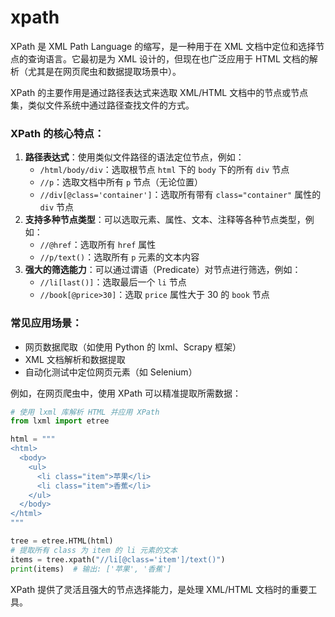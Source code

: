 #  xpath

XPath 是 XML Path Language 的缩写，是一种用于在 XML 文档中定位和选择节点的查询语言。它最初是为 XML 设计的，但现在也广泛应用于 HTML 文档的解析（尤其是在网页爬虫和数据提取场景中）。

XPath 的主要作用是通过路径表达式来选取 XML/HTML 文档中的节点或节点集，类似文件系统中通过路径查找文件的方式。

### XPath 的核心特点：

1. **路径表达式**：使用类似文件路径的语法定位节点，例如：
   - `/html/body/div`：选取根节点 `html` 下的 `body` 下的所有 `div` 节点
   - `//p`：选取文档中所有 `p` 节点（无论位置）
   - `//div[@class='container']`：选取所有带有 `class="container"` 属性的 `div` 节点
2. **支持多种节点类型**：可以选取元素、属性、文本、注释等各种节点类型，例如：
   - `//@href`：选取所有 `href` 属性
   - `//p/text()`：选取所有 `p` 元素的文本内容
3. **强大的筛选能力**：可以通过谓语（Predicate）对节点进行筛选，例如：
   - `//li[last()]`：选取最后一个 `li` 节点
   - `//book[@price>30]`：选取 `price` 属性大于 30 的 `book` 节点

### 常见应用场景：

- 网页数据爬取（如使用 Python 的 lxml、Scrapy 框架）
- XML 文档解析和数据提取
- 自动化测试中定位网页元素（如 Selenium）

例如，在网页爬虫中，使用 XPath 可以精准提取所需数据：

```python
# 使用 lxml 库解析 HTML 并应用 XPath
from lxml import etree

html = """
<html>
  <body>
    <ul>
      <li class="item">苹果</li>
      <li class="item">香蕉</li>
    </ul>
  </body>
</html>
"""

tree = etree.HTML(html)
# 提取所有 class 为 item 的 li 元素的文本
items = tree.xpath("//li[@class='item']/text()")
print(items)  # 输出: ['苹果', '香蕉']
```

XPath 提供了灵活且强大的节点选择能力，是处理 XML/HTML 文档时的重要工具。